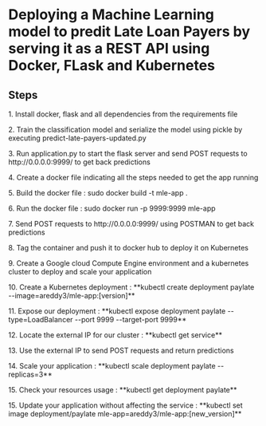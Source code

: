 # Deploying a Machine Learning model to predit Late Loan Payers by serving it as a REST API using Docker, FLask and Kubernetes

## Steps

<p>1. Install docker, flask and all dependencies from the requirements file<p>
<p>2. Train the classification model and serialize the model using pickle by executing predict-late-payers-updated.py<p>
<p>3. Run application.py to start the flask server and send POST requests to http://0.0.0.0:9999/ to get back predictions<p>
<p>4. Create a docker file indicating all the steps needed to get the app running<p>
<p>5. Build the docker file : sudo docker build -t mle-app .<p>
<p>6. Run the docker file : sudo docker run -p 9999:9999 mle-app<p>
<p>7. Send POST requests to http://0.0.0.0:9999/ using POSTMAN to get back predictions<p>
<p>8. Tag the container and push it to docker hub to deploy it on Kubernetes<p>
<p>9. Create a Google cloud Compute Engine environment and a kubernetes cluster to deploy and scale your application<p>
<p>10. Create a Kubernetes deployment : **kubectl create deployment paylate --image=areddy3/mle-app:[version]**<p>
<p>11. Expose our deployment : **kubectl expose deployment paylate --type=LoadBalancer --port 9999 --target-port 9999**<p>
<p>12. Locate the external IP for our cluster : **kubectl get service**<p>
<p>13. Use the external IP to send POST requests and return predictions<p>
<p>14. Scale your application : **kubectl scale deployment paylate --replicas=3**<p>
<p>15. Check your resources usage : **kubectl get deployment paylate**<p>
<p>15. Update your application without affecting the service : **kubectl set image deployment/paylate mle-app=areddy3/mle-app:[new_version]**<p>


